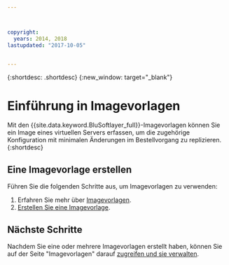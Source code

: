 ```yaml
---



copyright:
  years: 2014, 2018
lastupdated: "2017-10-05"


---
```


{:shortdesc: .shortdesc}
{:new_window: target="_blank"}

# Einführung in Imagevorlagen

Mit den {{site.data.keyword.BluSoftlayer_full}}-Imagevorlagen können Sie ein Image eines virtuellen Servers erfassen, um die zugehörige Konfiguration mit minimalen Änderungen im Bestellvorgang zu replizieren.
{:shortdesc}


## Eine Imagevorlage erstellen

Führen Sie die folgenden Schritte aus, um Imagevorlagen zu verwenden:
1. Erfahren Sie mehr über [Imagevorlagen](image_about.html).
2. [Erstellen Sie eine Imagevorlage](create-standard-image.html). 

## Nächste Schritte 

Nachdem Sie eine oder mehrere Imagevorlagen erstellt haben, können Sie auf der Seite "Imagevorlagen" darauf [zugreifen und sie verwalten](access-image-templates-screen.html).








